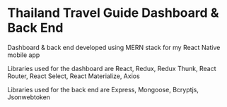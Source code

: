 # Thailand Travel Guide Dashboard & Back End

Dashboard & back end developed using MERN stack for my React Native mobile app

Libraries used for the dashboard are React, Redux, Redux Thunk, React Router, React Select, React Materialize, Axios

Libraries used for the back end are Express, Mongoose, Bcryptjs, Jsonwebtoken
